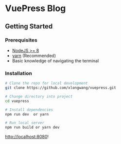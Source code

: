 # VuePress Blog 



## Getting Started

### Prerequisites

- [NodeJS >= 8](https://nodejs.org/)
- [yarn](https://yarnpkg.com/lang/en/docs/install/) (Recommended)
- Basic knowledge of navigating the terminal

### Installation


```bash
# Clone the repo for local development
git clone https://github.com/xlongwang/vuepress.git

# Change directory into project
cd vuepress

# Install dependencies
npm run dev  or yarn

# Run local server
npm run build or yarn dev
```

[http://localhost:8080](http://localhost:8080)!

